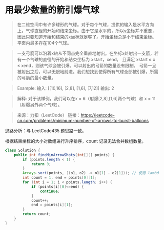 ﻿# 用最少数量的箭引爆气球
>在二维空间中有许多球形的气球。对于每个气球，提供的输入是水平方向上，气球直径的开始和结束坐标。由于它是水平的，所以y坐标并不重要，因此只要知道开始和结束的x坐标就足够了。开始坐标总是小于结束坐标。平面内最多存在104个气球。

>一支弓箭可以沿着x轴从不同点完全垂直地射出。在坐标x处射出一支箭，若有一个气球的直径的开始和结束坐标为 xstart，xend， 且满足  xstart ≤ x ≤ xend，则该气球会被引爆。可以射出的弓箭的数量没有限制。 弓箭一旦被射出之后，可以无限地前进。我们想找到使得所有气球全部被引爆，所需的弓箭的最小数量。

>Example:
输入:
[[10,16], [2,8], [1,6], [7,12]]
输出:
2

>解释:
对于该样例，我们可以在x = 6（射爆[2,8],[1,6]两个气球）和 x = 11（射爆另外两个气球）。

>来源：力扣（LeetCode）
链接：https://leetcode-cn.com/problems/minimum-number-of-arrows-to-burst-balloons

思路分析：与 LeetCode435 题思路一致。

根据结束坐标的大小对数组进行升序排序，count 记录无法合并数组数量。
```java
class Solution {
    public int findMinArrowShots(int[][] points) {
        if (points.length < 1) {
            return 0;
        }
        Arrays.sort(points, ((o1, o2) -> o1[1] - o2[1])); // 使用 lambda 表达式执行效率更低
        int count = 1, end = points[0][1];
        for (int i = 1; i < points.length; i++) {
            if (points[i][0]<=end) {
                continue;
            }
            count++;
            end = points[i][1];
        }
        return count;
    }
}
```

